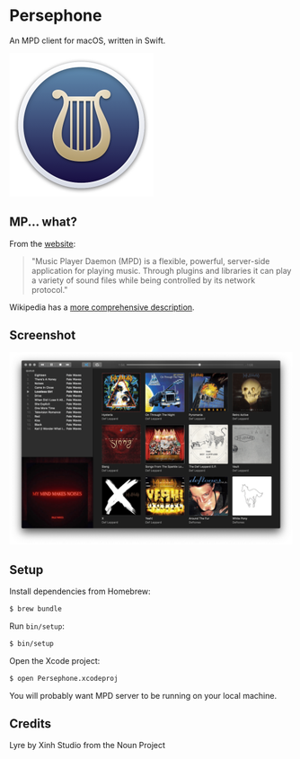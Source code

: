 # Persephone

An MPD client for macOS, written in Swift.

<img src="Resources/export/appIcon256@2x.png" width="256" height="256">

## MP... what?

From the [website](https://www.musicpd.org):

> "Music Player Daemon (MPD) is a flexible, powerful, server-side application
> for playing music. Through plugins and libraries it can play a variety of
> sound files while being controlled by its network protocol."

Wikipedia has a [more comprehensive
description](https://en.wikipedia.org/wiki/Music_Player_Daemon).

## Screenshot

![Screenshot](Resources/screenshot.png)

## Setup

Install dependencies from Homebrew:

```sh
$ brew bundle
```

Run `bin/setup`:

```sh
$ bin/setup
```

Open the Xcode project:

```sh
$ open Persephone.xcodeproj
```

You will probably want MPD server to be running on your local machine.

## Credits

Lyre by Xinh Studio from the Noun Project
